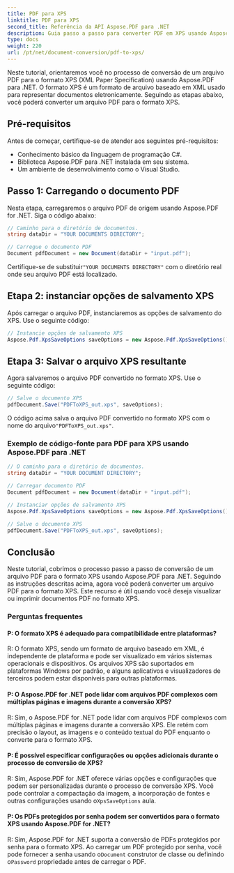 ```yaml
---
title: PDF para XPS
linktitle: PDF para XPS
second_title: Referência da API Aspose.PDF para .NET
description: Guia passo a passo para converter PDF em XPS usando Aspose.PDF para .NET.
type: docs
weight: 220
url: /pt/net/document-conversion/pdf-to-xps/
---
```

Neste tutorial, orientaremos você no processo de conversão de um arquivo PDF para o formato XPS (XML Paper Specification) usando Aspose.PDF para .NET. O formato XPS é um formato de arquivo baseado em XML usado para representar documentos eletronicamente. Seguindo as etapas abaixo, você poderá converter um arquivo PDF para o formato XPS.

## Pré-requisitos
Antes de começar, certifique-se de atender aos seguintes pré-requisitos:

- Conhecimento básico da linguagem de programação C#.
- Biblioteca Aspose.PDF para .NET instalada em seu sistema.
- Um ambiente de desenvolvimento como o Visual Studio.

## Passo 1: Carregando o documento PDF
Nesta etapa, carregaremos o arquivo PDF de origem usando Aspose.PDF for .NET. Siga o código abaixo:

```csharp
// Caminho para o diretório de documentos.
string dataDir = "YOUR DOCUMENTS DIRECTORY";

// Carregue o documento PDF
Document pdfDocument = new Document(dataDir + "input.pdf");
```

 Certifique-se de substituir`"YOUR DOCUMENTS DIRECTORY"` com o diretório real onde seu arquivo PDF está localizado.

## Etapa 2: instanciar opções de salvamento XPS
Após carregar o arquivo PDF, instanciaremos as opções de salvamento do XPS. Use o seguinte código:

```csharp
// Instancie opções de salvamento XPS
Aspose.Pdf.XpsSaveOptions saveOptions = new Aspose.Pdf.XpsSaveOptions();
```

## Etapa 3: Salvar o arquivo XPS resultante
Agora salvaremos o arquivo PDF convertido no formato XPS. Use o seguinte código:

```csharp
// Salve o documento XPS
pdfDocument.Save("PDFToXPS_out.xps", saveOptions);
```

 O código acima salva o arquivo PDF convertido no formato XPS com o nome do arquivo`"PDFToXPS_out.xps"`.


### Exemplo de código-fonte para PDF para XPS usando Aspose.PDF para .NET

```csharp
// O caminho para o diretório de documentos.
string dataDir = "YOUR DOCUMENT DIRECTORY";

// Carregar documento PDF
Document pdfDocument = new Document(dataDir + "input.pdf");

// Instanciar opções de salvamento XPS
Aspose.Pdf.XpsSaveOptions saveOptions = new Aspose.Pdf.XpsSaveOptions();

// Salve o documento XPS
pdfDocument.Save("PDFToXPS_out.xps", saveOptions);
```

## Conclusão
Neste tutorial, cobrimos o processo passo a passo de conversão de um arquivo PDF para o formato XPS usando Aspose.PDF para .NET. Seguindo as instruções descritas acima, agora você poderá converter um arquivo PDF para o formato XPS. Este recurso é útil quando você deseja visualizar ou imprimir documentos PDF no formato XPS.

### Perguntas frequentes

#### P: O formato XPS é adequado para compatibilidade entre plataformas?

R: O formato XPS, sendo um formato de arquivo baseado em XML, é independente de plataforma e pode ser visualizado em vários sistemas operacionais e dispositivos. Os arquivos XPS são suportados em plataformas Windows por padrão, e alguns aplicativos e visualizadores de terceiros podem estar disponíveis para outras plataformas.

#### P: O Aspose.PDF for .NET pode lidar com arquivos PDF complexos com múltiplas páginas e imagens durante a conversão XPS?

R: Sim, o Aspose.PDF for .NET pode lidar com arquivos PDF complexos com múltiplas páginas e imagens durante a conversão XPS. Ele retém com precisão o layout, as imagens e o conteúdo textual do PDF enquanto o converte para o formato XPS.

#### P: É possível especificar configurações ou opções adicionais durante o processo de conversão de XPS?

 R: Sim, Aspose.PDF for .NET oferece várias opções e configurações que podem ser personalizadas durante o processo de conversão XPS. Você pode controlar a compactação da imagem, a incorporação de fontes e outras configurações usando o`XpsSaveOptions` aula.

#### P: Os PDFs protegidos por senha podem ser convertidos para o formato XPS usando Aspose.PDF for .NET?

 R: Sim, Aspose.PDF for .NET suporta a conversão de PDFs protegidos por senha para o formato XPS. Ao carregar um PDF protegido por senha, você pode fornecer a senha usando o`Document` construtor de classe ou definindo o`Password` propriedade antes de carregar o PDF.